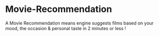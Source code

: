 # Movie-Recommendation
A Movie Recommendation means engine suggests films based on your mood, the occasion &amp; personal taste in 2 minutes or less !
